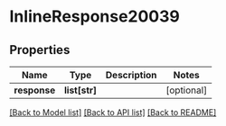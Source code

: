 # InlineResponse20039

## Properties
Name | Type | Description | Notes
------------ | ------------- | ------------- | -------------
**response** | **list[str]** |  | [optional] 

[[Back to Model list]](../README.md#documentation-for-models) [[Back to API list]](../README.md#documentation-for-api-endpoints) [[Back to README]](../README.md)


